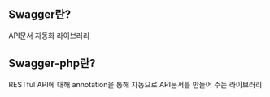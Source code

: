 ## Swagger란?
API문서 자동화 라이브러리

## Swagger-php란?
RESTful API에 대해 annotation을 통해 자동으로 API문서를 만들어 주는 라이브러리
<!--stackedit_data:
eyJoaXN0b3J5IjpbLTE1MzIzOTgxMTIsLTExMTE2ODA1NzBdfQ
==
-->